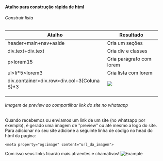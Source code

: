 
#### Atalho para construção rápida de html
###### Construir lista

| Atalho  | Resultado |
| ------------- | ------------- |
| header+main+nav+aside  | Cria um seções  |
| div.text+div.text  | Cria div e classes |
| p>lorem15 | Cria parágrafo com lorem |
| ul>li*5>lorem3| Cria lista com lorem |
|div.container>div.row>div.col-3{Coluna $}*3|![](https://i.imgur.com/Te2r2kk.jpg)|
|||
|||
|||


###### Imagem de preview ao compartilhar link do site no whatsapp

Quando recebemos ou enviamos um link de um site (no whatsapp por exemplo), é gerado uma imagem de "preview" ou até mesmo a logo do site. Para adicionar no seu site adicione a seguinte linha de código no head do html da página:

    <meta property="og:image" content="url_da_imagem">

Com isso seus links ficarão mais atraentes e chamativos!
![Example](https://uploaddeimagens.com.br/images/004/650/354/thumb/image-link-compartilhavel.JPG?1698513036)

